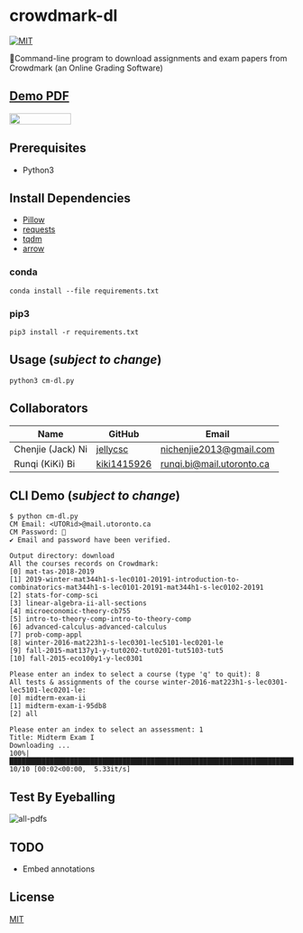 # crowdmark-dl

[![MIT](https://img.shields.io/badge/License-MIT-green.svg)](LICENSE)

📝Command-line program to download assignments and exam papers from Crowdmark (an Online Grading Software)

## [Demo PDF](https://nbviewer.jupyter.org/github/jellycsc/crowdmark-dl/blob/master/demo/winter-2016-mat223h1-s-lec0301-lec5101-lec0201-le/Midterm%20Exam%20I.pdf)

<a href="https://nbviewer.jupyter.org/github/jellycsc/crowdmark-dl/blob/master/demo/winter-2016-mat223h1-s-lec0301-lec5101-lec0201-le/Midterm%20Exam%20I.pdf"><img src="https://raw.githubusercontent.com/jupyter/design/master/logos/Badges/nbviewer_badge.png" 
      width="109" height="20"></a><br>

## Prerequisites

* Python3

## Install Dependencies

* [Pillow](https://python-pillow.org/)
* [requests](https://2.python-requests.org//en/latest/)
* [tqdm](https://tqdm.github.io/)
* [arrow](https://arrow.readthedocs.io/en/latest/)

### conda

```
conda install --file requirements.txt
```

### pip3

```
pip3 install -r requirements.txt
```

## Usage (*subject to change*)

```
python3 cm-dl.py
```

## Collaborators

| Name                    | GitHub                                     | Email
| ----------------------- | ------------------------------------------ | -------------------------
| Chenjie (Jack) Ni       | [jellycsc](https://github.com/jellycsc)    | nichenjie2013@gmail.com
| Runqi (KiKi) Bi         | [kiki1415926](https://github.com/kiki1415926)    | runqi.bi@mail.utoronto.ca

## CLI Demo (*subject to change*)

```
$ python cm-dl.py
CM Email: <UTORid>@mail.utoronto.ca
CM Password: 🔑
✔ Email and password have been verified.

Output directory: download
All the courses records on Crowdmark:
[0] mat-tas-2018-2019
[1] 2019-winter-mat344h1-s-lec0101-20191-introduction-to-combinatorics-mat344h1-s-lec0101-20191-mat344h1-s-lec0102-20191
[2] stats-for-comp-sci
[3] linear-algebra-ii-all-sections
[4] microeconomic-theory-cb755
[5] intro-to-theory-comp-intro-to-theory-comp
[6] advanced-calculus-advanced-calculus
[7] prob-comp-appl
[8] winter-2016-mat223h1-s-lec0301-lec5101-lec0201-le
[9] fall-2015-mat137y1-y-tut0202-tut0201-tut5103-tut5
[10] fall-2015-eco100y1-y-lec0301

Please enter an index to select a course (type 'q' to quit): 8
All tests & assignments of the course winter-2016-mat223h1-s-lec0301-lec5101-lec0201-le:
[0] midterm-exam-ii
[1] midterm-exam-i-95db8
[2] all

Please enter an index to select an assessment: 1
Title: Midterm Exam I
Downloading ... 
100%|████████████████████████████████████████████████████████████████████████████████████████████████| 10/10 [00:02<00:00,  5.33it/s]
```

## Test By Eyeballing

![all-pdfs](https://user-images.githubusercontent.com/25379724/58685592-4d58e200-834a-11e9-90e5-6844e0b51563.png)

## TODO

* Embed annotations

## License

[MIT](LICENSE)
